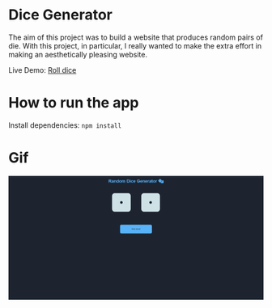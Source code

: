 # Dice Generator

 The aim of this project was to build a website that produces random pairs of die. With this project, in particular, I really wanted to make the extra effort in making an aesthetically pleasing website. 

Live Demo: [Roll dice](https://dice-generator.netlify.app)

# How to run the app

Install dependencies:
`npm install`

# Gif
<img src="https://github.com/Daniel-O-dev/Dice-generator/blob/f7084a52435147d9da308d8ce0300ee4af78455f/screenshots/ezgif.com-gif-maker.gif" alt="Dice" title="Dice" >


